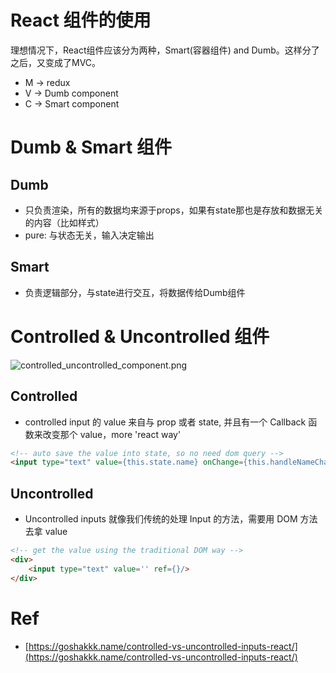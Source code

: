 # React 组件的使用
理想情况下，React组件应该分为两种，Smart(容器组件) and Dumb。这样分了之后，又变成了MVC。
- M -> redux
- V -> Dumb component
- C -> Smart component


# Dumb & Smart 组件
## Dumb
- 只负责渲染，所有的数据均来源于props，如果有state那也是存放和数据无关的内容（比如样式）
- pure: 与状态无关，输入决定输出

## Smart
- 负责逻辑部分，与state进行交互，将数据传给Dumb组件


# Controlled & Uncontrolled 组件
![controlled_uncontrolled_component.png](controlled_uncontrolled_component.png)

## Controlled
- controlled input 的 value 来自与 prop 或者 state, 并且有一个 Callback 函数来改变那个 value，more 'react way' 

```html
<!-- auto save the value into state, so no need dom query -->
<input type="text" value={this.state.name} onChange={this.handleNameChange}/>
```

## Uncontrolled
- Uncontrolled inputs 就像我们传统的处理 Input 的方法，需要用 DOM 方法去拿 value 

```html
<!-- get the value using the traditional DOM way -->
<div>
    <input type="text" value='' ref={}/>
</div>
```

# Ref
- [https://goshakkk.name/controlled-vs-uncontrolled-inputs-react/](https://goshakkk.name/controlled-vs-uncontrolled-inputs-react/)